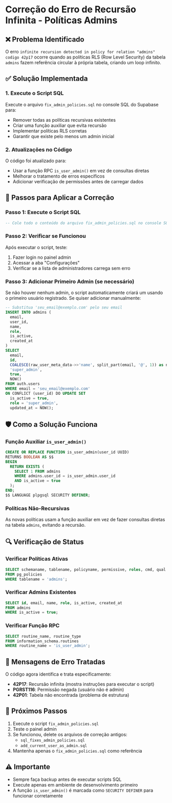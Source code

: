 # Correção do Erro de Recursão Infinita - Políticas Admins

## ❌ Problema Identificado
O erro `infinite recursion detected in policy for relation "admins" codigo 42p17` ocorre quando as políticas RLS (Row Level Security) da tabela `admins` fazem referência circular à própria tabela, criando um loop infinito.

## ✅ Solução Implementada

### 1. Execute o Script SQL
Execute o arquivo `fix_admin_policies.sql` no console SQL do Supabase para:
- Remover todas as políticas recursivas existentes
- Criar uma função auxiliar que evita recursão
- Implementar políticas RLS corretas
- Garantir que existe pelo menos um admin inicial

### 2. Atualizações no Código
O código foi atualizado para:
- Usar a função RPC `is_user_admin()` em vez de consultas diretas
- Melhorar o tratamento de erros específicos
- Adicionar verificação de permissões antes de carregar dados

## 🔧 Passos para Aplicar a Correção

### Passo 1: Execute o Script SQL
```sql
-- Cole todo o conteúdo do arquivo fix_admin_policies.sql no console SQL do Supabase
```

### Passo 2: Verificar se Funcionou
Após executar o script, teste:
1. Fazer login no painel admin
2. Acessar a aba "Configurações"
3. Verificar se a lista de administradores carrega sem erro

### Passo 3: Adicionar Primeiro Admin (se necessário)
Se não houver nenhum admin, o script automaticamente criará um usando o primeiro usuário registrado. Se quiser adicionar manualmente:

```sql
-- Substitua 'seu_email@exemplo.com' pelo seu email
INSERT INTO admins (
  email, 
  user_id, 
  name,
  role, 
  is_active, 
  created_at
)
SELECT 
  email,
  id,
  COALESCE(raw_user_meta_data->>'name', split_part(email, '@', 1)) as name,
  'super_admin',
  true,
  NOW()
FROM auth.users 
WHERE email = 'seu_email@exemplo.com'
ON CONFLICT (user_id) DO UPDATE SET
  is_active = true,
  role = 'super_admin',
  updated_at = NOW();
```

## 🛡️ Como a Solução Funciona

### Função Auxiliar `is_user_admin()`
```sql
CREATE OR REPLACE FUNCTION is_user_admin(user_id UUID)
RETURNS BOOLEAN AS $$
BEGIN
  RETURN EXISTS (
    SELECT 1 FROM admins 
    WHERE admins.user_id = is_user_admin.user_id 
    AND is_active = true
  );
END;
$$ LANGUAGE plpgsql SECURITY DEFINER;
```

### Políticas Não-Recursivas
As novas políticas usam a função auxiliar em vez de fazer consultas diretas na tabela `admins`, evitando a recursão.

## 🔍 Verificação de Status

### Verificar Políticas Ativas
```sql
SELECT schemaname, tablename, policyname, permissive, roles, cmd, qual 
FROM pg_policies 
WHERE tablename = 'admins';
```

### Verificar Admins Existentes
```sql
SELECT id, email, name, role, is_active, created_at 
FROM admins 
WHERE is_active = true;
```

### Verificar Função RPC
```sql
SELECT routine_name, routine_type 
FROM information_schema.routines 
WHERE routine_name = 'is_user_admin';
```

## 🚨 Mensagens de Erro Tratadas

O código agora identifica e trata especificamente:
- **42P17**: Recursão infinita (mostra instruções para executar o script)
- **PGRST116**: Permissão negada (usuário não é admin)
- **42P01**: Tabela não encontrada (problema de estrutura)

## 📝 Próximos Passos

1. Execute o script `fix_admin_policies.sql`
2. Teste o painel admin
3. Se funcionou, delete os arquivos de correção antigos:
   - `sql_fixes_admin_policies.sql`
   - `add_current_user_as_admin.sql`
4. Mantenha apenas o `fix_admin_policies.sql` como referência

## ⚠️ Importante
- Sempre faça backup antes de executar scripts SQL
- Execute apenas em ambiente de desenvolvimento primeiro
- A função `is_user_admin()` é marcada como `SECURITY DEFINER` para funcionar corretamente
